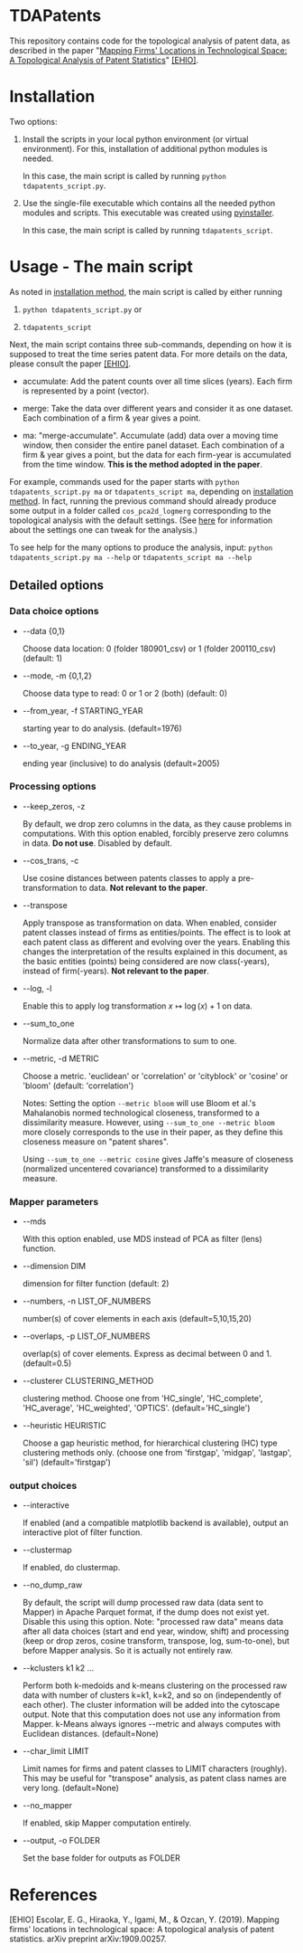 # TDAPatents

This repository contains code for the topological analysis of patent data, as described in the paper
"[Mapping Firms' Locations in Technological Space: A Topological Analysis of Patent Statistics](https://arxiv.org/abs/1909.00257)" [[EHIO]](EHIO).


# Installation

Two options:

1. Install the scripts in your local python environment (or virtual environment). For this, installation of additional python modules is needed. 

    In this case, the main script is called by running  `python tdapatents_script.py`.

2. Use the single-file executable which contains all the needed python modules and scripts. This executable was created using [pyinstaller](https://pyinstaller.org/en/stable/).

    In this case, the main script is called by running  `tdapatents_script`.



# Usage - The main script

As noted in [installation method](#Installation), the main script is called by either running 

1. `python tdapatents_script.py` or

2. `tdapatents_script`

Next, the main script contains three sub-commands, 
depending on how it is supposed to treat the time series patent data.
For more details on the data, please consult the paper [[EHIO]](EHIO).

* accumulate: Add the patent counts over all time slices (years). Each firm is represented by a point (vector).

* merge: Take the data over different years and consider it as one dataset. 
Each combination of a firm & year gives a point.

* ma: "merge-accumulate". Accumulate (add) data over a moving time window, then consider the entire panel dataset. Each combination of a firm  & year gives a point, but the data for each firm-year is accumulated from the time window. **This is the method adopted in the paper**.
    
For example, commands used for the paper starts with 
`python tdapatents_script.py ma` or 
`tdapatents_script ma`, depending on [installation method](#Installation).
In fact, running the previous command should already produce some output in a folder called
`cos_pca2d_logmerg` corresponding to the topological analysis with the default settings.
(See [here](#Detailed-options) for information about the settings one can tweak for the analysis.)

To see help for the many options to produce the analysis, input:
`python tdapatents_script.py ma --help` or 
`tdapatents_script ma --help`

## Detailed options
### Data choice options
* --data {0,1}

  Choose data location: 0 (folder 180901_csv) or 1 (folder 200110_csv) (default: 1)
  
* --mode, -m {0,1,2} 

  Choose data type to read: 0 or 1 or 2 (both) (default: 0)

* --from_year, -f STARTING_YEAR
  
  starting year to do analysis. (default=1976)
  
* --to_year, -g ENDING_YEAR

  ending year (inclusive) to do analysis (default=2005)

### Processing options

* --keep_zeros, -z 

    By default, we drop zero columns in the data, as they cause problems in computations.
    With this option enabled, forcibly preserve zero columns in data. **Do not use**. Disabled by default.
    
*  --cos_trans, -c 

    Use cosine distances between patents classes to apply a pre-transformation to data. **Not relevant to the paper**.

* --transpose 

    Apply transpose as transformation on data. When enabled, consider patent classes instead of firms as entities/points.
    The effect is to look at each patent class as different and evolving over the years. Enabling this changes the interpretation of the results explained in this document, as the basic entities (points) being considered are now 
    class(-years), instead of firm(-years).
    **Not relevant to the paper**.

* --log, -l

    Enable this to apply log transformation $x \mapsto \log(x) + 1$ on data.
        
* --sum_to_one
    
    Normalize data after other transformations to sum to one.

* --metric, -d METRIC

    Choose a metric. 'euclidean' or 'correlation' or 'cityblock' or 'cosine' or 'bloom' (default: 'correlation')
    
    Notes: Setting the option `--metric bloom` will use Bloom et al.'s Mahalanobis normed technological closeness, transformed to a dissimilarity measure. However, using `--sum_to_one --metric bloom` more closely corresponds to the use in their paper, as they define this closeness measure on "patent shares".
    
    Using `--sum_to_one --metric cosine` gives Jaffe's measure of closeness (normalized uncentered covariance) transformed to a dissimilarity measure. 
    
### Mapper parameters
    
* --mds

    With this option enabled, use MDS instead of PCA  as filter (lens) function.
    
    
* --dimension DIM

    dimension for filter function (default: 2)

* --numbers, -n LIST_OF_NUMBERS 

    number(s) of cover elements in each axis (default=5,10,15,20)

* --overlaps, -p LIST_OF_NUMBERS

    overlap(s) of cover elements. Express as decimal between 0 and 1. (default=0.5)

* --clusterer CLUSTERING_METHOD

    clustering method. Choose one from 'HC_single', 'HC_complete', 'HC_average', 'HC_weighted', 'OPTICS'.
    (default='HC_single')
    
* --heuristic HEURISTIC

    Choose a gap heuristic method, for hierarchical clustering (HC) type clustering methods only.
    (choose one from 'firstgap', 'midgap', 'lastgap', 'sil') (default='firstgap')

### output choices

* --interactive

    If enabled (and a compatible matplotlib backend is available), output an interactive plot of filter function.
    
* --clustermap

    If enabled, do clustermap.
        
* --no_dump_raw
  
    By default, the script will dump processed raw data (data sent to Mapper) in Apache Parquet format, if the dump does not exist yet. Disable this using this option. Note: "processed raw data" means data after all data choices (start and end year, window, shift) and processing (keep or drop zeros, cosine transform, transpose, log, sum-to-one), but before Mapper analysis. So it is actually not entirely raw.
    
* --kclusters k1 k2 ...

    Perform both k-medoids and k-means clustering on the processed raw data with number of clusters k=k1, k=k2, and so on (independently of each other). The cluster information will be added into the cytoscape output. Note that this computation does not use any information from Mapper. k-Means always ignores --metric and always computes with Euclidean distances. (default=None)

* --char_limit LIMIT

    Limit names for firms and patent classes to LIMIT characters (roughly). 
    This may be useful for "transpose" analysis, as patent class names are very long.
    (default=None)
    
* --no_mapper

    If enabled, skip Mapper computation entirely.

* --output, -o FOLDER

    Set the base folder for outputs as FOLDER



# References
<a id="EHIO">[EHIO]</a>
Escolar, E. G., Hiraoka, Y., Igami, M., & Ozcan, Y. (2019). Mapping firms' locations in technological space: A topological analysis of patent statistics. arXiv preprint arXiv:1909.00257.
